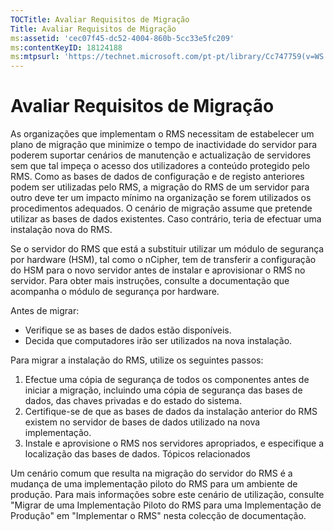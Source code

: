 ```yaml
---
TOCTitle: Avaliar Requisitos de Migração
Title: Avaliar Requisitos de Migração
ms:assetid: 'cec07f45-dc52-4004-860b-5cc33e5fc209'
ms:contentKeyID: 18124188
ms:mtpsurl: 'https://technet.microsoft.com/pt-pt/library/Cc747759(v=WS.10)'
---
```


Avaliar Requisitos de Migração
==============================

As organizações que implementam o RMS necessitam de estabelecer um plano de migração que minimize o tempo de inactividade do servidor para poderem suportar cenários de manutenção e actualização de servidores sem que tal impeça o acesso dos utilizadores a conteúdo protegido pelo RMS. Como as bases de dados de configuração e de registo anteriores podem ser utilizadas pelo RMS, a migração do RMS de um servidor para outro deve ter um impacto mínimo na organização se forem utilizados os procedimentos adequados. O cenário de migração assume que pretende utilizar as bases de dados existentes. Caso contrário, teria de efectuar uma instalação nova do RMS.

Se o servidor do RMS que está a substituir utilizar um módulo de segurança por hardware (HSM), tal como o nCipher, tem de transferir a configuração do HSM para o novo servidor antes de instalar e aprovisionar o RMS no servidor. Para obter mais instruções, consulte a documentação que acompanha o módulo de segurança por hardware.

Antes de migrar:

-   Verifique se as bases de dados estão disponíveis.
-   Decida que computadores irão ser utilizados na nova instalação.

Para migrar a instalação do RMS, utilize os seguintes passos:

1.  Efectue uma cópia de segurança de todos os componentes antes de iniciar a migração, incluindo uma cópia de segurança das bases de dados, das chaves privadas e do estado do sistema.
2.  Certifique-se de que as bases de dados da instalação anterior do RMS existem no servidor de bases de dados utilizado na nova implementação.
3.  Instale e aprovisione o RMS nos servidores apropriados, e especifique a localização das bases de dados. Tópicos relacionados

Um cenário comum que resulta na migração do servidor do RMS é a mudança de uma implementação piloto do RMS para um ambiente de produção. Para mais informações sobre este cenário de utilização, consulte "Migrar de uma Implementação Piloto do RMS para uma Implementação de Produção" em "Implementar o RMS" nesta colecção de documentação.
